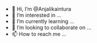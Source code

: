 - 👋 Hi, I’m @Anjalikaintura
- 👀 I’m interested in ...
- 🌱 I’m currently learning ...
- 💞️ I’m looking to collaborate on ...
- 📫 How to reach me ...

<!---
Anjalikaintura/Anjalikaintura is a ✨ special ✨ repository because its `README.md` (this file) appears on your GitHub profile.
You can click the Preview link to take a look at your changes.
--->
